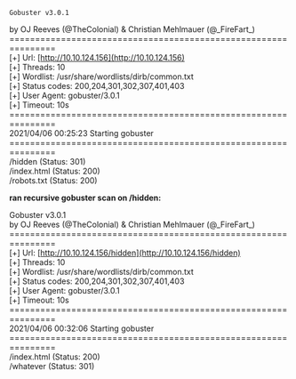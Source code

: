     Gobuster v3.0.1  
by OJ Reeves (@TheColonial) & Christian Mehlmauer (@\_FireFart\_)  
\===============================================================  
\[+\] Url: [http://10.10.124.156](http://10.10.124.156)  
\[+\] Threads: 10  
\[+\] Wordlist: /usr/share/wordlists/dirb/common.txt  
\[+\] Status codes: 200,204,301,302,307,401,403  
\[+\] User Agent: gobuster/3.0.1  
\[+\] Timeout: 10s  
\===============================================================  
2021/04/06 00:25:23 Starting gobuster  
\===============================================================  
/hidden (Status: 301)  
/index.html (Status: 200)  
/robots.txt (Status: 200)  
  
  
**ran recursive gobuster scan on /hidden:**  
  
Gobuster v3.0.1  
by OJ Reeves (@TheColonial) & Christian Mehlmauer (@\_FireFart\_)  
\===============================================================  
\[+\] Url: [http://10.10.124.156/hidden](http://10.10.124.156/hidden)  
\[+\] Threads: 10  
\[+\] Wordlist: /usr/share/wordlists/dirb/common.txt  
\[+\] Status codes: 200,204,301,302,307,401,403  
\[+\] User Agent: gobuster/3.0.1  
\[+\] Timeout: 10s  
\===============================================================  
2021/04/06 00:32:06 Starting gobuster  
\===============================================================  
/index.html (Status: 200)  
/whatever (Status: 301)
